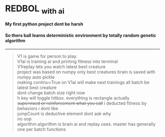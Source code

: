 # **REDBOL** <sub>with ai
#### **My first python project dont be harsh**
#### So thers ball learns deterministic environment by totally random genetic algorithm
---
>V1 is game for person to play.<br>
>V1ai is training ai and printing fitness into terminal<br>
>V1replay lets you watch latest best creature<br>
>project was based on numpy only best creatures brain is saved with numpy auto pickle<br>
>making continu=True on V1ai will make next trainings all batch be latest best creature<br>
>dont change batch size right now<br>
>h key will toggle hitbox. everything is rectangle actually<br>
> ~~supervised or reinforcement what you call~~ i deducted fitness by behaviors i dont like<br>
>jumpCount is deductive element dont ask why<br>
>no oop<br>
>algorithm.algorithm is brain ai and replay uses. master has generally one per batch functions<br>
